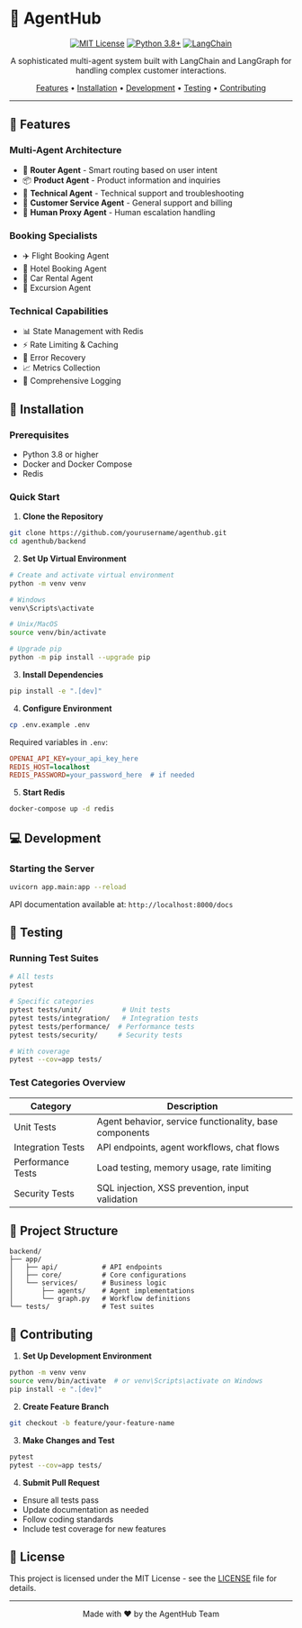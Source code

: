 # 🤖 AgentHub

<div align="center">

[![MIT License](https://img.shields.io/badge/License-MIT-green.svg)](https://choosealicense.com/licenses/mit/)
[![Python 3.8+](https://img.shields.io/badge/python-3.8+-blue.svg)](https://www.python.org/downloads/)
[![LangChain](https://img.shields.io/badge/LangChain-Powered-orange)](https://github.com/hwchase17/langchain)

A sophisticated multi-agent system built with LangChain and LangGraph for handling complex customer interactions.

[Features](#-features) •
[Installation](#-installation) •
[Development](#-development) •
[Testing](#-testing) •
[Contributing](#-contributing)

</div>

---

## 🌟 Features

### Multi-Agent Architecture
- 🔄 **Router Agent** - Smart routing based on user intent
- 📦 **Product Agent** - Product information and inquiries
- 🔧 **Technical Agent** - Technical support and troubleshooting
- 👥 **Customer Service Agent** - General support and billing
- 🤝 **Human Proxy Agent** - Human escalation handling

### Booking Specialists
- ✈️ Flight Booking Agent
- 🏨 Hotel Booking Agent
- 🚗 Car Rental Agent
- 🎯 Excursion Agent

### Technical Capabilities
- 📊 State Management with Redis
- ⚡ Rate Limiting & Caching
- 🔄 Error Recovery
- 📈 Metrics Collection
- 📝 Comprehensive Logging

## 🚀 Installation

### Prerequisites
- Python 3.8 or higher
- Docker and Docker Compose
- Redis

### Quick Start

1. **Clone the Repository**
```bash
git clone https://github.com/yourusername/agenthub.git
cd agenthub/backend
```

2. **Set Up Virtual Environment**
```bash
# Create and activate virtual environment
python -m venv venv

# Windows
venv\Scripts\activate

# Unix/MacOS
source venv/bin/activate

# Upgrade pip
python -m pip install --upgrade pip
```

3. **Install Dependencies**
```bash
pip install -e ".[dev]"
```

4. **Configure Environment**
```bash
cp .env.example .env
```

Required variables in `.env`:
```ini
OPENAI_API_KEY=your_api_key_here
REDIS_HOST=localhost
REDIS_PASSWORD=your_password_here  # if needed
```

5. **Start Redis**
```bash
docker-compose up -d redis
```

## 💻 Development

### Starting the Server
```bash
uvicorn app.main:app --reload
```

API documentation available at: `http://localhost:8000/docs`

## 🧪 Testing

### Running Test Suites

```bash
# All tests
pytest

# Specific categories
pytest tests/unit/          # Unit tests
pytest tests/integration/   # Integration tests
pytest tests/performance/  # Performance tests
pytest tests/security/     # Security tests

# With coverage
pytest --cov=app tests/
```

### Test Categories Overview

| Category | Description |
|----------|-------------|
| Unit Tests | Agent behavior, service functionality, base components |
| Integration Tests | API endpoints, agent workflows, chat flows |
| Performance Tests | Load testing, memory usage, rate limiting |
| Security Tests | SQL injection, XSS prevention, input validation |

## 📁 Project Structure

```
backend/
├── app/
│   ├── api/           # API endpoints
│   ├── core/          # Core configurations
│   └── services/      # Business logic
│       ├── agents/    # Agent implementations
│       └── graph.py   # Workflow definitions
└── tests/             # Test suites
```

## 🤝 Contributing

1. **Set Up Development Environment**
```bash
python -m venv venv
source venv/bin/activate  # or venv\Scripts\activate on Windows
pip install -e ".[dev]"
```

2. **Create Feature Branch**
```bash
git checkout -b feature/your-feature-name
```

3. **Make Changes and Test**
```bash
pytest
pytest --cov=app tests/
```

4. **Submit Pull Request**
- Ensure all tests pass
- Update documentation as needed
- Follow coding standards
- Include test coverage for new features

## 📄 License

This project is licensed under the MIT License - see the [LICENSE](LICENSE) file for details.

---

<div align="center">
Made with ❤️ by the AgentHub Team
</div>